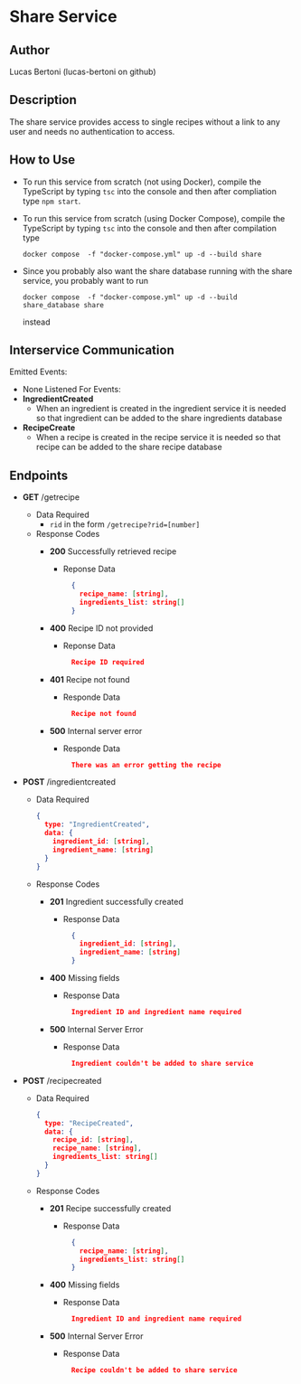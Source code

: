 # Share Service
## Author
Lucas Bertoni (lucas-bertoni on github)
## Description
The share service provides access to single recipes without a link to any user and needs no authentication to access.
## How to Use
- To run this service from scratch (not using Docker), compile the TypeScript by typing `tsc` into the console and then after compliation type `npm start`.
- To run this service from scratch (using Docker Compose), compile the TypeScript by typing `tsc` into the console and then after compilation type

    ```
    docker compose  -f "docker-compose.yml" up -d --build share
    ```

- Since you probably also want the share database running with the share service, you probably want to run
  
    ```
    docker compose  -f "docker-compose.yml" up -d --build share_database share
    ```
  
  instead
## Interservice Communication
Emitted Events:
- None
Listened For Events:
- **IngredientCreated**
  - When an ingredient is created in the ingredient service it is needed so that ingredient can be added to the share ingredients database
- **RecipeCreate**
  - When a recipe is created in the recipe service it is needed so that recipe can be added to the share recipe database

## Endpoints
- **GET** /getrecipe
  - Data Required
    - `rid` in the form `/getrecipe?rid=[number]`
  - Response Codes
    - **200** Successfully retrieved recipe
      - Reponse Data
       
        ```json
          {
            recipe_name: [string],
            ingredients_list: string[]
          }
        ```

    - **400** Recipe ID not provided
      - Reponse Data

        ```json
          Recipe ID required
        ```

    - **401** Recipe not found
      - Responde Data
    
        ```json
          Recipe not found
        ```

    - **500** Internal server error
      - Responde Data
    
        ```json
          There was an error getting the recipe
        ```

- **POST** /ingredientcreated
  - Data Required

    ```json
    {
      type: "IngredientCreated",
      data: {
        ingredient_id: [string],
        ingredient_name: [string]
      }
    }
    ```
  
  - Response Codes
    - **201** Ingredient successfully created
      - Response Data
      
        ```json
          {
            ingredient_id: [string],
            ingredient_name: [string]
          }
        ```

    - **400** Missing fields
      - Response Data
      
        ```json
          Ingredient ID and ingredient name required
        ```
    
    - **500** Internal Server Error
      - Response Data

        ```json
          Ingredient couldn't be added to share service
        ```

- **POST** /recipecreated
  - Data Required

    ```json
    {
      type: "RecipeCreated",
      data: {
        recipe_id: [string],
        recipe_name: [string],
        ingredients_list: string[]
      }
    }
    ```
  
  - Response Codes
    - **201** Recipe successfully created
      - Response Data
      
        ```json
          {
            recipe_name: [string],
            ingredients_list: string[]
          }
        ```

    - **400** Missing fields
      - Response Data
      
        ```json
          Ingredient ID and ingredient name required
        ```

    - **500** Internal Server Error
      - Response Data

        ```json
          Recipe couldn't be added to share service
        ```